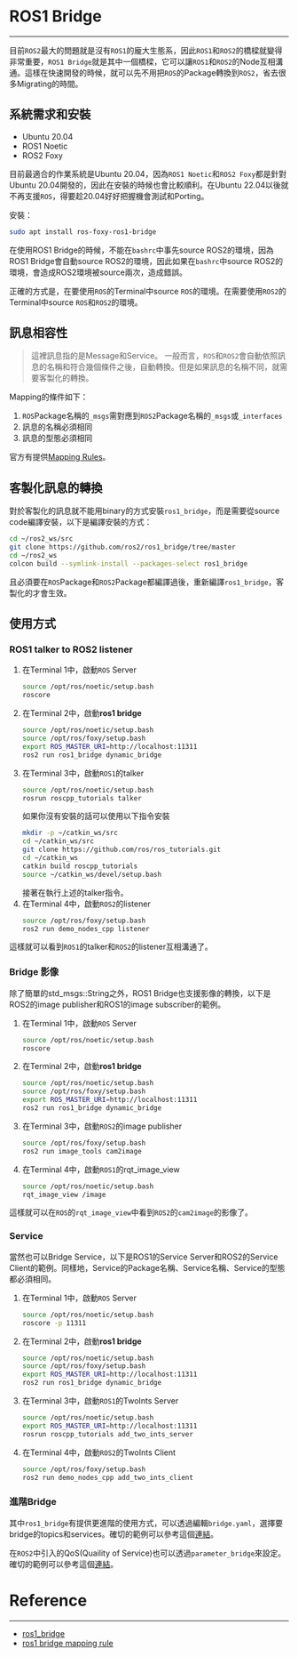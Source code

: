 # ROS1 Bridge
---
目前`ROS2`最大的問題就是沒有`ROS1`的龐大生態系，因此`ROS1`和`ROS2`的橋樑就變得非常重要，`ROS1 Bridge`就是其中一個橋樑，它可以讓`ROS1`和`ROS2`的Node互相溝通。這樣在快速開發的時候，就可以先不用把`ROS`的Package轉換到`ROS2`，省去很多Migrating的時間。


## 系統需求和安裝
* Ubuntu 20.04
* ROS1 Noetic
* ROS2 Foxy

目前最適合的作業系統是Ubuntu 20.04，因為`ROS1 Noetic`和`ROS2 Foxy`都是針對Ubuntu 20.04開發的，因此在安裝的時候也會比較順利。在Ubuntu 22.04以後就不再支援`ROS`，得要趁20.04好好把握機會測試和Porting。

安裝：
```bash
sudo apt install ros-foxy-ros1-bridge
```
在使用ROS1 Bridge的時候，不能在`bashrc`中事先source ROS2的環境，因為ROS1 Bridge會自動source ROS2的環境，因此如果在`bashrc`中source ROS2的環境，會造成ROS2環境被source兩次，造成錯誤。

正確的方式是，在要使用`ROS`的Terminal中source `ROS`的環境。在需要使用`ROS2`的Terminal中source `ROS`和`ROS2`的環境。

## 訊息相容性
> 這裡訊息指的是Message和Service。
一般而言，`ROS`和`ROS2`會自動依照訊息的名稱和符合幾個條件之後，自動轉換。但是如果訊息的名稱不同，就需要客製化的轉換。

Mapping的條件如下：
1. `ROS`Package名稱的`_msgs`需對應到`ROS2`Package名稱的`_msgs`或`_interfaces`
2. 訊息的名稱必須相同
3. 訊息的型態必須相同

官方有提供[Mapping Rules](https://github.com/ros2/ros1_bridge/blob/master/doc/index.rst#how-can-i-specify-custom-mapping-rule-for-messages)。


## 客製化訊息的轉換
對於客製化的訊息就不能用binary的方式安裝`ros1_bridge`，而是需要從source code編譯安裝，以下是編譯安裝的方式：
```bash
cd ~/ros2_ws/src
git clone https://github.com/ros2/ros1_bridge/tree/master
cd ~/ros2_ws
colcon build --symlink-install --packages-select ros1_bridge 
```

且必須要在`ROS`Package和`ROS2`Package都編譯過後，重新編譯`ros1_bridge`，客製化的才會生效。

## 使用方式
### ROS1 talker to ROS2 listener
1. 在Terminal 1中，啟動`ROS` Server
    ```bash
    source /opt/ros/noetic/setup.bash
    roscore
    ```
2. 在Terminal 2中，啟動**ros1 bridge**
    ```bash
    source /opt/ros/noetic/setup.bash
    source /opt/ros/foxy/setup.bash
    export ROS_MASTER_URI=http://localhost:11311
    ros2 run ros1_bridge dynamic_bridge
    ```
3. 在Terminal 3中，啟動`ROS1`的talker
    ```bash
    source /opt/ros/noetic/setup.bash
    rosrun roscpp_tutorials talker
    ```
    如果你沒有安裝的話可以使用以下指令安裝
    ```bash
    mkdir -p ~/catkin_ws/src
    cd ~/catkin_ws/src
    git clone https://github.com/ros/ros_tutorials.git
    cd ~/catkin_ws
    catkin build roscpp_tutorials
    source ~/catkin_ws/devel/setup.bash
    ```
    接著在執行上述的talker指令。
4. 在Terminal 4中，啟動`ROS2`的listener
    ```bash
    source /opt/ros/foxy/setup.bash
    ros2 run demo_nodes_cpp listener
    ```
這樣就可以看到`ROS1`的talker和`ROS2`的listener互相溝通了。

### Bridge 影像
除了簡單的std_msgs::String之外，ROS1 Bridge也支援影像的轉換，以下是ROS2的image publisher和ROS1的image subscriber的範例。
1. 在Terminal 1中，啟動`ROS` Server
    ```bash
    source /opt/ros/noetic/setup.bash
    roscore
    ```
2. 在Terminal 2中，啟動**ros1 bridge**
    ```bash
    source /opt/ros/noetic/setup.bash
    source /opt/ros/foxy/setup.bash
    export ROS_MASTER_URI=http://localhost:11311
    ros2 run ros1_bridge dynamic_bridge
    ```
3. 在Terminal 3中，啟動`ROS2`的image publisher
    ```bash
    source /opt/ros/foxy/setup.bash
    ros2 run image_tools cam2image
    ```
4. 在Terminal 4中，啟動`ROS1`的rqt_image_view
    ```bash
    source /opt/ros/noetic/setup.bash
    rqt_image_view /image
    ```
這樣就可以在`ROS`的`rqt_image_view`中看到`ROS2`的`cam2image`的影像了。

### Service
當然也可以Bridge Service，以下是ROS1的Service Server和ROS2的Service Client的範例。同樣地，Service的Package名稱、Service名稱、Service的型態都必須相同。

1. 在Terminal 1中，啟動`ROS` Server
    ```bash
    source /opt/ros/noetic/setup.bash
    roscore -p 11311
    ```
2. 在Terminal 2中，啟動**ros1 bridge**
    ```bash
    source /opt/ros/noetic/setup.bash
    source /opt/ros/foxy/setup.bash
    export ROS_MASTER_URI=http://localhost:11311
    ros2 run ros1_bridge dynamic_bridge
    ```
3. 在Terminal 3中，啟動`ROS1`的TwoInts Server
    ```bash
    source /opt/ros/noetic/setup.bash
    export ROS_MASTER_URI=http://localhost:11311
    rosrun roscpp_tutorials add_two_ints_server
    ```
4. 在Terminal 4中，啟動`ROS2`的TwoInts Client
    ```bash
    source /opt/ros/foxy/setup.bash
    ros2 run demo_nodes_cpp add_two_ints_client
    ```


### 進階Bridge
其中`ros1_bridge`有提供更進階的使用方式，可以透過編輯`bridge.yaml`，選擇要bridge的topics和services。確切的範例可以參考這個[連結](https://github.com/ros2/ros1_bridge/tree/master#example-4-bridge-only-selected-topics-and-services)。

在`ROS2`中引入的QoS(Quaility of Service)也可以透過`parameter_bridge`來設定。確切的範例可以參考這個[連結](https://github.com/ros2/ros1_bridge/tree/master#parametrizing-quality-of-service)。




# Reference 
---
* [ros1_bridge](https://github.com/ros2/ros1_bridge/tree/master)
* [ros1 bridge mapping rule](https://github.com/ros2/ros1_bridge/blob/master/doc/index.rst#how-can-i-specify-custom-mapping-rule-for-messages)
